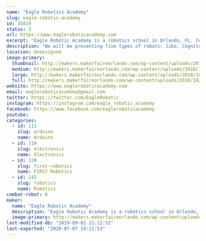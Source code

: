 ```yaml
---
name: "Eagle Robotics Academy"
slug: eagle-robotic-academy
id: 35019
status: 3
url: https://www.eagleroboticacademy.com
excerpt: "Eagle Robotic Academy is a robotics school in Orlando, FL. Come and visit us!"
description: "We will be presenting five types of robots: Jibo, Cognitoys Stemosaur, Marty, Meccano, Padbot and Stiquito and their high tech, uses and what they can do. There will be also a prize draw!"
location: Unassigned
image-primary:
  thumbnail: http://makers.makerfaireorlando.com/wp-content/uploads/2018/10/Eagle-logo-final-FUNDO-BRANCO-180x180px-1-150x150.jpg
  medium: http://makers.makerfaireorlando.com/wp-content/uploads/2018/10/Eagle-logo-final-FUNDO-BRANCO-180x180px-1.jpg
  large: http://makers.makerfaireorlando.com/wp-content/uploads/2018/10/Eagle-logo-final-FUNDO-BRANCO-180x180px-1.jpg
  full: http://makers.makerfaireorlando.com/wp-content/uploads/2018/10/Eagle-logo-final-FUNDO-BRANCO-180x180px-1.jpg
website: https://www.eagleroboticacademy.com
email: eagleroboticacademy@gmail.com
twitter: https://twitter.com/EagleRobotic
instagram: https://instagram.com/eagle_robotic_academy
facebook: https://www.facebook.com/eagleroboticacademy
youtube: 
categories:
  - id: 111
    slug: arduino
    name: Arduino
  - id: 118
    slug: electronics
    name: Electronics
  - id: 120
    slug: first-robotics
    name: FIRST Robotics
  - id: 142
    slug: robotics
    name: Robotics
combat-robot: 0
maker:
  name: "Eagle Robotic Academy"
  description: "Eagle Robotic Academy is a robotics school in Orlando, FL."
  image-primary: http://makers.makerfaireorlando.com/wp-content/uploads/2018/10/Eagle-logo-final-FUNDO-BRANCO-180x180px.jpg
last-modified-db: "2019-09-02 21:12:52"
last-exported: "2020-07-07 19:11:53"
---
```

